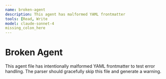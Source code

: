 ```yaml
---
name: broken-agent
description: This agent has malformed YAML frontmatter
tools: [Read, Write
model: claude-sonnet-4
missing_colon_here
---
```


# Broken Agent

This agent file has intentionally malformed YAML frontmatter to test error handling.
The parser should gracefully skip this file and generate a warning.
